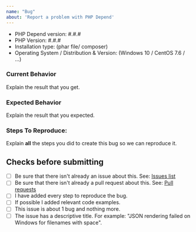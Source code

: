 ```yaml
---
name: "Bug"
about: 'Report a problem with PHP Depend'
---
```


- PHP Depend version: #.#.#
- PHP Version: #.#.#
- Installation type: (phar file/ composer)
- Operating System / Distribution & Version: (Windows 10 / CentOS 7.6 / ...)

### Current Behavior
Explain the result that you get.

### Expected Behavior
Explain the result that you expected.

### Steps To Reproduce:
Explain **all** the steps you did to create this bug so we can reproduce it.

## Checks before submitting
* [ ] Be sure that there isn't already an issue about this. See: [Issues list](https://github.com/pdepend/pdepend/issues)
* [ ] Be sure that there isn't already a pull request about this. See: [Pull requests](https://github.com/pdepend/pdepend/pulls)
* [ ] I have added every step to reproduce the bug.
* [ ] If possible I added relevant code examples.
* [ ] This issue is about 1 bug and nothing more.
* [ ] The issue has a descriptive title. For example:  "JSON rendering failed on Windows for filenames with space".
